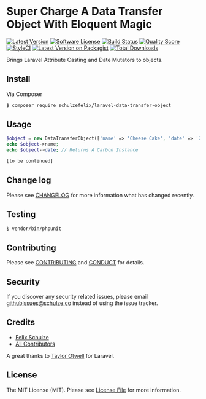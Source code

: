 # Super Charge A Data Transfer Object With Eloquent Magic

[![Latest Version](https://img.shields.io/github/release/schulzefelix/laravel-stat-search-analytics.svg?style=flat-square)](https://github.com/schulzefelix/laravel-stat-search-analytics/releases)
[![Software License][ico-license]](LICENSE.md)
[![Build Status][ico-travis]][link-travis]
[![Quality Score][ico-code-quality]][link-code-quality]
[![StyleCI](https://styleci.io/repos/72838426/shield)](https://styleci.io/repos/72838426)
[![Latest Version on Packagist][ico-version]][link-packagist]
[![Total Downloads][ico-downloads]][link-downloads]

Brings Laravel Attribute Casting and Date Mutators to objects.

## Install

Via Composer

``` bash
$ composer require schulzefelix/laravel-data-transfer-object
```

## Usage

``` php
$object = new DataTransferObject(['name' => 'Cheese Cake', 'date' => '2016-11-22']);
echo $object->name;
echo $object->date; // Returns A Carbon Instance

[to be continued]
```

## Change log

Please see [CHANGELOG](CHANGELOG.md) for more information what has changed recently.

## Testing

``` bash
$ vendor/bin/phpunit
```

## Contributing

Please see [CONTRIBUTING](CONTRIBUTING.md) and [CONDUCT](CONDUCT.md) for details.

## Security

If you discover any security related issues, please email githubissues@schulze.co instead of using the issue tracker.

## Credits

- [Felix Schulze][link-author]
- [All Contributors][link-contributors]

A great thanks to [Taylor Otwell](https://github.com/taylorotwell) for Laravel.

## License

The MIT License (MIT). Please see [License File](LICENSE.md) for more information.

[ico-version]: https://img.shields.io/packagist/v/schulzefelix/laravel-data-transfer-object.svg?style=flat-square
[ico-license]: https://img.shields.io/badge/license-MIT-brightgreen.svg?style=flat-square
[ico-travis]: https://img.shields.io/travis/schulzefelix/laravel-data-transfer-object/master.svg?style=flat-square
[ico-scrutinizer]: https://img.shields.io/scrutinizer/coverage/g/schulzefelix/laravel-data-transfer-object.svg?style=flat-square
[ico-code-quality]: https://img.shields.io/scrutinizer/g/schulzefelix/laravel-data-transfer-object.svg?style=flat-square
[ico-downloads]: https://img.shields.io/packagist/dt/schulzefelix/laravel-data-transfer-object.svg?style=flat-square

[link-packagist]: https://packagist.org/packages/schulzefelix/laravel-data-transfer-object
[link-travis]: https://travis-ci.org/schulzefelix/laravel-data-transfer-object
[link-scrutinizer]: https://scrutinizer-ci.com/g/schulzefelix/laravel-data-transfer-object/code-structure
[link-code-quality]: https://scrutinizer-ci.com/g/schulzefelix/laravel-data-transfer-object
[link-downloads]: https://packagist.org/packages/schulzefelix/laravel-data-transfer-object
[link-author]: https://github.com/schulzefelix
[link-contributors]: ../../contributors

